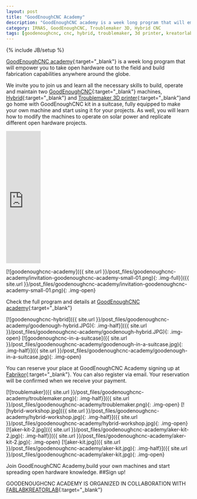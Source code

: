 ```yaml
---
layout: post
title: "GoodEnoughCNC Academy"
description: "GoodEnoughCNC academy is a week long program that will empower you to take open hardware out to the field and build fabrication capabilities anywhere around the globe."
category: IRNAS, GoodEnoughCNC, Troublemaker 3D, Hybrid CNC
tags: [goodenoughcnc, cnc, hybrid, troublemaker, 3d printer, kreatorlab, making, academy]
---
```

{% include JB/setup %}


[GoodEnoughCNC academy](http://goodenoughcnc.eu/academy/){:target="_blank"} is a week long program that will empower you to take open hardware out to the field and build fabrication capabilities anywhere around the globe.


We invite you to join us and learn all the necessary skills to build, operate and maintain two [GoodEnoughCNC](http://goodenoughcnc.eu/){:target="_blank"} machines, [Hybrid](http://goodenoughcnc.eu/hybrid-cnc/){:target="_blank"} and [Troublemaker 3D printer](http://goodenoughcnc.eu/troublemaker-3d/){:target="_blank"}and go home with GoodEnoughCNC kit in a suitcase, fully equipped to make your own machine and start using it for your projects. As well, you will learn how to modify the machines to operate on solar power and replicate different open hardware projects.


<iframe width="94,5%" height="360px" src="https://www.youtube.com/embed/cwCS9VH-KOQ" frameborder="0" allowfullscreen></iframe>


[![goodenoughcnc-academy]({{ site.url }}/post_files/goodenoughcnc-academy/invitation-goodenoughcnc-academy-small-01.png){: .img-full}]({{ site.url }}/post_files/goodenoughcnc-academy/invitation-goodenoughcnc-academy-small-01.png){: .img-open}

Check the full program and details at [GoodEnoughCNC academy](http://goodenoughcnc.eu/academy/){:target="_blank"}

[![goodenoughcnc-hybrid]({{ site.url }}/post_files/goodenoughcnc-academy/goodenough-hybrid.JPG){: .img-half}]({{ site.url }}/post_files/goodenoughcnc-academy/goodenough-hybrid.JPG){: .img-open}
[![goodenoughcnc-in-a-suitcase]({{ site.url }}/post_files/goodenoughcnc-academy/goodenough-in-a-suitcase.jpg){: .img-half}]({{ site.url }}/post_files/goodenoughcnc-academy/goodenough-in-a-suitcase.jpg){: .img-open}

You can reserve your place at GoodEnoughCNC Academy signing up at [Fabrikor](http://fabrikor.eu/goodenoughcnc/goodenoughcnc-academy){:target="_blank"}. You can also register via email. Your reservation will be confirmed when we receive your payment.

[![troublemaker]({{ site.url }}/post_files/goodenoughcnc-academy/troublemaker.png){: .img-half}]({{ site.url }}/post_files/goodenoughcnc-academy/troublemaker.png){: .img-open}
[![hybrid-workshop.jpg]({{ site.url }}/post_files/goodenoughcnc-academy/hybrid-workshop.jpg){: .img-half}]({{ site.url }}/post_files/goodenoughcnc-academy/hybrid-workshop.jpg){: .img-open}
[![aker-kit-2.jpg]({{ site.url }}/post_files/goodenoughcnc-academy/aker-kit-2.jpg){: .img-half}]({{ site.url }}/post_files/goodenoughcnc-academy/aker-kit-2.jpg){: .img-open}
[![aker-kit.jpg]({{ site.url }}/post_files/goodenoughcnc-academy/aker-kit.jpg){: .img-half}]({{ site.url }}/post_files/goodenoughcnc-academy/aker-kit.jpg){: .img-open}

Join GoodEnoughCNC Academy,build your own machines and start spreading open hardware knowledge.
##Sign up!

GOODENOUGHCNC ACADEMY IS ORGANIZED IN COLLABORATION WITH [FABLABKREATORLAB](http://www.kreatorlab.si/){:target="_blank"}

